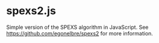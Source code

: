 # spexs2.js

Simple version of the SPEXS algorithm in JavaScript.
See https://github.com/egonelbre/spexs2 for more information.